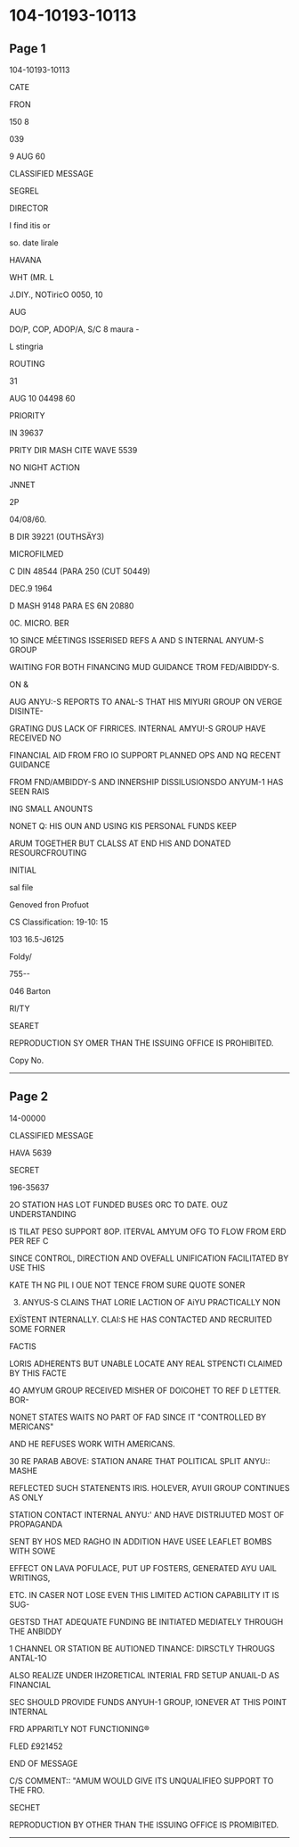 # 104-10193-10113

## Page 1

104-10193-10113

CATE

FRON

150 8

039

9 AUG 60

CLASSIFIED MESSAGE

SEGREL

DIRECTOR

I find itis or

so. date lirale

HAVANA

WHT (MR. L

J.DIY., NOTiricO 0050, 10

AUG

DO/P, COP, ADOP/A, S/C 8 maura -

L stingria

ROUTING

31

AUG 10 04498 60

PRIORITY

IN 39637

PRITY DIR MASH CITE WAVE 5539

NO NIGHT ACTION

JNNET

2P

04/08/60.

B DIR 39221 (OUTHSÄY3)

MICROFILMED

C DIN 48544 (PARA 250 (CUT 50449)

DEC.9 1964

D MASH 9148 PARA ES 6N 20880

0C. MICRO. BER

1O SINCE MÉETINGS ISSERISED REFS A AND S INTERNAL ANYUM-S GROUP

WAITING FOR BOTH FINANCING MUD GUIDANCE TROM FED/AIBIDDY-S.

ON &

AUG ANYU:-S REPORTS TO ANAL-S THAT HIS MIYURI GROUP ON VERGE DISINTE-

GRATING DUS LACK OF FIRRICES. INTERNAL AMYU!-S GROUP HAVE RECEIVED NO

FINANCIAL AID FROM FRO IO SUPPORT PLANNED OPS AND NQ RECENT GUIDANCE

FROM FND/AMBIDDY-S AND INNERSHIP DISSILUSIONSDO ANYUM-1 HAS SEEN RAIS

ING SMALL ANOUNTS

NONET Q: HIS OUN AND USING KIS PERSONAL FUNDS KEEP

ARUM TOGETHER BUT CLALSS AT END HIS AND DONATED RESOURCFROUTING

INITIAL

sal file

Genoved fron Profuot

CS Classification: 19-10: 15

103 16.5-J6125

Foldy/

755--

046 Barton

RI/TY

SEARET

REPRODUCTION SY OMER THAN THE ISSUING OFFICE IS PROHIBITED.

Copy No.

---

## Page 2

14-00000

CLASSIFIED MESSAGE

HAVA 5639

SECRET

196-35637

2O STATION HAS LOT FUNDED BUSES ORC TO DATE. OUZ UNDERSTANDING

IS TILAT PESO SUPPORT 8OP. ITERVAL AMYUM OFG TO FLOW FROM ERD PER REF C

SINCE CONTROL, DIRECTION AND OVEFALL UNIFICATION FACILITATED BY USE THIS

KATE TH NG PIL I OUE NOT TENCE FROM SURE QUOTE SONER

3. ANYUS-S CLAINS THAT LORIE LACTION OF AiYU PRACTICALLY NON

EXÏSTENT INTERNALLY. CLAI:S HE HAS CONTACTED AND RECRUITED SOME FORNER

FACTIS

LORIS ADHERENTS BUT UNABLE LOCATE ANY REAL STPENCTI CLAIMED BY THIS FACTE

4O AMYUM GROUP RECEIVED MISHER OF DOICOHET TO REF D LETTER. BOR-

NONET STATES WAITS NO PART OF FAD SINCE IT "CONTROLLED BY MERICANS"

AND HE REFUSES WORK WITH AMERICANS.

30 RE PARAB ABOVE: STATION ANARE THAT POLITICAL SPLIT ANYU:: MASHE

REFLECTED SUCH STATENENTS IRIS. HOLEVER, AYUII GROUP CONTINUES AS ONLY

STATION CONTACT INTERNAL ANYU:' AND HAVE DISTRIJUTED MOST OF PROPAGANDA

SENT BY HOS MED RAGHO IN ADDITION HAVE USEE LEAFLET BOMBS WITH SOWE

EFFECT ON LAVA POFULACE, PUT UP FOSTERS, GENERATED AYU UAIL WRITINGS,

ETC. IN CASER NOT LOSE EVEN THIS LIMITED ACTION CAPABILITY IT IS SUG-

GESTSD THAT ADEQUATE FUNDING BE INITIATED MEDIATELY THROUGH THE ANBIDDY

1 CHANNEL OR STATION BE AUTIONED TINANCE: DIRSCTLY THROUGS ANTAL-1O

ALSO REALIZE UNDER IHZORETICAL INTERIAL FRD SETUP ANUAIL-D AS FINANCIAL

SEC SHOULD PROVIDE FUNDS ANYUH-1 GROUP, lONEVER AT THIS POINT INTERNAL

FRD APPARITLY NOT FUNCTIONING®

FLED £921452

END OF MESSAGE

C/S COMMENT:: "AMUM WOULD GIVE ITS UNQUALIFIEO SUPPORT TO THE FRO.

SECHET

REPRODUCTION BY OTHER THAN THE ISSUING OFFICE IS PROMIBITED.

---

